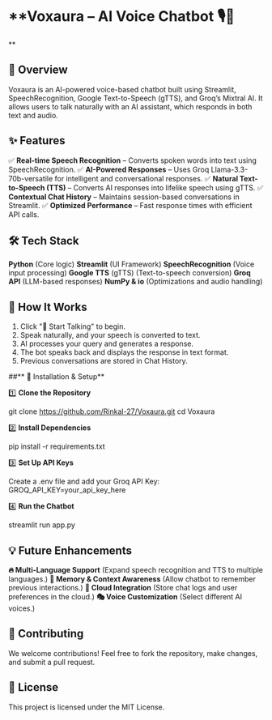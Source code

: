 # **Voxaura – AI Voice Chatbot 🎙️🤖
**
## **🚀 Overview**

Voxaura is an AI-powered voice-based chatbot built using Streamlit, SpeechRecognition, Google Text-to-Speech (gTTS), and Groq’s Mixtral AI. It allows users to talk naturally with an AI assistant, which responds in both text and audio.


## **✨ Features**

✅ **Real-time Speech Recognition** – Converts spoken words into text using SpeechRecognition.
✅ **AI-Powered Responses** – Uses Groq Llama-3.3-70b-versatile for intelligent and conversational responses.
✅ **Natural Text-to-Speech (TTS)** – Converts AI responses into lifelike speech using gTTS.
✅ **Contextual Chat History** – Maintains session-based conversations in Streamlit.
✅ **Optimized Performance** – Fast response times with efficient API calls.


## **🛠️ Tech Stack**

**Python** (Core logic)
**Streamlit** (UI Framework)
**SpeechRecognition** (Voice input processing)
**Google TTS** (gTTS) (Text-to-speech conversion)
**Groq API** (LLM-based responses)
**NumPy & io** (Optimizations and audio handling)


## **🎤 How It Works**

1. Click "🎤 Start Talking" to begin.
2. Speak naturally, and your speech is converted to text.
3. AI processes your query and generates a response.
4. The bot speaks back and displays the response in text format.
5. Previous conversations are stored in Chat History.


##** 🔧 Installation & Setup**

1️⃣ **Clone the Repository**

git clone https://github.com/Rinkal-27/Voxaura.git
cd Voxaura

2️⃣ **Install Dependencies**

pip install -r requirements.txt

3️⃣ **Set Up API Keys**

Create a .env file and add your Groq API Key:
GROQ_API_KEY=your_api_key_here

4️⃣ **Run the Chatbot**

streamlit run app.py


## **💡 Future Enhancements**

**🔥 Multi-Language Support** (Expand speech recognition and TTS to multiple languages.)
**🧠 Memory & Context Awareness** (Allow chatbot to remember previous interactions.)
**📡 Cloud Integration** (Store chat logs and user preferences in the cloud.)
**🎭 Voice Customization** (Select different AI voices.)


## **🎉 Contributing**
We welcome contributions! Feel free to fork the repository, make changes, and submit a pull request.


## **📜 License**
This project is licensed under the MIT License.
